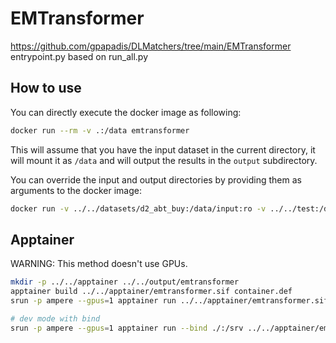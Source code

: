 # EMTransformer

https://github.com/gpapadis/DLMatchers/tree/main/EMTransformer
entrypoint.py based on run_all.py

## How to use

You can directly execute the docker image as following:

```bash
docker run --rm -v .:/data emtransformer
```

This will assume that you have the input dataset in the current directory,
it will mount it as `/data` and will output the results in the `output` subdirectory.

You can override the input and output directories by providing them as arguments to the docker image:

```bash
docker run -v ../../datasets/d2_abt_buy:/data/input:ro -v ../../test:/data/output emtransformer /data/input /data/output
```

## Apptainer

WARNING: This method doesn't use GPUs.

```bash
mkdir -p ../../apptainer ../../output/emtransformer
apptainer build ../../apptainer/emtransformer.sif container.def
srun -p ampere --gpus=1 apptainer run ../../apptainer/emtransformer.sif ../../datasets/d2_abt_buy/ ../../output/emtransformer/

# dev mode with bind
srun -p ampere --gpus=1 apptainer run --bind ./:/srv ../../apptainer/emtransformer.sif ../../datasets/d2_abt_buy/ ../../output/emtransformer/
```
